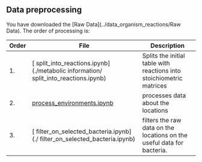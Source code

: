 ## Data preprocessing

You have downloaded the [Raw Data](../data_organism_reactions/Raw Data).
The order of processing is:

Order | File | Description
--- | ------------| -----------
1. | [ split_into_reactions.ipynb](./metabolic information/ split_into_reactions.ipynb) | Splits the initial table with reactions into stoichiometric matrices
2. | [process_environments.ipynb](./locations/process_environments.ipynb) | processes data about the locations
3. | [ filter_on_selected_bacteria.ipynb](./ filter_on_selected_bacteria.ipynb) | filters the raw data on the locations on the useful data for bacteria. 
